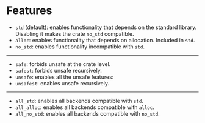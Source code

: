 
# Features

- `std` (default): enables functionality that depends on the standard library.
  Disabling it makes the crate `no_std` compatible.
- `alloc`: enables functionality that depends on allocation. Included in `std`.
- `no_std`: enables functionality incompatible with `std`.
---
- `safe`: forbids unsafe at the crate level.
- `safest`: forbids unsafe recursively.
- `unsafe`: enables all the unsafe features:
- `unsafest`: enables unsafe recursively.
---
- `all_std`: enables all backends compatible with `std`.
- `all_alloc`: enables all backends compatible with `alloc`.
- `all_no_std`: enables all backends compatible with `no_std`.
